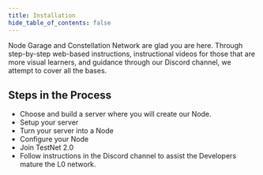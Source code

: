 ```yaml
---
title: Installation
hide_table_of_contents: false
---
```


<head>
  <title>Installation</title>
  <meta
    name="description"
    content="Lorem ipsum"
  />
</head>

Node Garage and Constellation Network are glad you are here. Through step-by-step web-based instructions, instructional videos for those that are more visual learners, and guidance through our Discord channel, we attempt to cover all the bases.

## Steps in the Process

- Choose and build a server where you will create our Node.
- Setup your server
- Turn your server into a Node
- Configure your Node
- Join TestNet 2.0
- Follow instructions in the Discord channel to assist the Developers mature the L0 network.